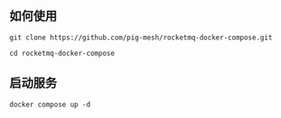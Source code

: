 ## 如何使用

```
git clone https://github.com/pig-mesh/rocketmq-docker-compose.git

cd rocketmq-docker-compose

```
## 启动服务

```
docker compose up -d
```
